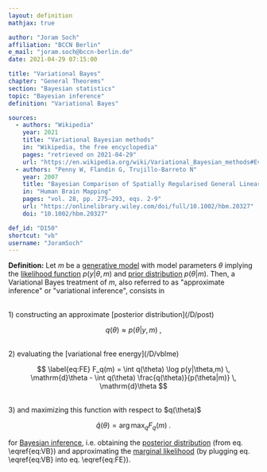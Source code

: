 ```yaml
---
layout: definition
mathjax: true

author: "Joram Soch"
affiliation: "BCCN Berlin"
e_mail: "joram.soch@bccn-berlin.de"
date: 2021-04-29 07:15:00

title: "Variational Bayes"
chapter: "General Theorems"
section: "Bayesian statistics"
topic: "Bayesian inference"
definition: "Variational Bayes"

sources:
  - authors: "Wikipedia"
    year: 2021
    title: "Variational Bayesian methods"
    in: "Wikipedia, the free encyclopedia"
    pages: "retrieved on 2021-04-29"
    url: "https://en.wikipedia.org/wiki/Variational_Bayesian_methods#Evidence_lower_bound"
  - authors: "Penny W, Flandin G, Trujillo-Barreto N"
    year: 2007
    title: "Bayesian Comparison of Spatially Regularised General Linear Models"
    in: "Human Brain Mapping"
    pages: "vol. 28, pp. 275–293, eqs. 2-9"
    url: "https://onlinelibrary.wiley.com/doi/full/10.1002/hbm.20327"
    doi: "10.1002/hbm.20327"

def_id: "D150"
shortcut: "vb"
username: "JoramSoch"
---
```



**Definition:** Let $m$ be a [generative model](/D/gm) with model parameters $\theta$ implying the [likelihood function](/D/lf) $p(y \vert \theta, m)$ and [prior distribution](/D/prior) $p(\theta \vert m)$. Then, a Variational Bayes treatment of $m$, also referred to as "approximate inference" or "variational inference", consists in

<br>
1) constructing an approximate [posterior distribution](/D/post)

$$ \label{eq:post-vb}
q(\theta) \approx p(\theta \vert y, m) \; ,
$$

<br>
2) evaluating the [variational free energy](/D/vblme)

$$ \label{eq:FE}
F_q(m) = \int q(\theta) \log p(y|\theta,m) \, \mathrm{d}\theta - \int q(\theta) \frac{q(\theta)}{p(\theta|m)} \, \mathrm{d}\theta
$$

<br>
3) and maximizing this function with respect to $q(\theta)$

$$ \label{eq:VB}
\hat{q}(\theta) = \operatorname*{arg\,max}_{q} F_q(m) \; .
$$

for [Bayesian inference](/P/bayes-th), i.e. obtaining the [posterior distribution](/D/post) (from eq. \eqref{eq:VB}) and approximating the [marginal likelihood](/D/ml) (by plugging eq. \eqref{eq:VB} into eq. \eqref{eq:FE}).